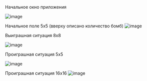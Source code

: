 Начальное окно приложения 

![image](https://github.com/krissstyu02/MinesweeperGame/assets/94697684/ea831742-38e3-4bd8-a10c-5f01c249a124)

Начальное поле 5x5 (вверху описано количество бомб)
![image](https://github.com/krissstyu02/MinesweeperGame/assets/94697684/4ca941ef-620b-409e-917d-cdf723647dd6)

Выиграшная ситуация 8x8

![image](https://github.com/krissstyu02/MinesweeperGame/assets/94697684/295dd1a9-08ba-47ca-84b9-0f50fdb6a7b8)

Проиграшная ситуация 5x5 

![image](https://github.com/krissstyu02/MinesweeperGame/assets/94697684/b8647078-179f-4523-ba87-be010dedcf8c)

Проиграшная ситуация 16x16
![image](https://github.com/krissstyu02/MinesweeperGame/assets/94697684/70f2c6ae-b2ea-4296-84d1-21392439c6c9)


